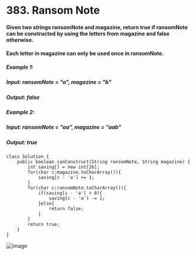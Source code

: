 # 383. Ransom Note

#### Given two strings ransomNote and magazine, return true if ransomNote can be constructed by using the letters from magazine and false otherwise.
#### Each letter in magazine can only be used once in ransomNote.

##### Example 1:
##### Input: ransomNote = "a", magazine = "b"
##### Output: false
##### Example 2:
##### Input: ransomNote = "aa", magazine = "aab"
##### Output: true

```
class Solution {
    public boolean canConstruct(String ransomNote, String magazine) {
        int saving[] = new int[26];
        for(char c:magazine.toCharArray()){
            saving[c - 'a'] += 1;
        }
        for(char c:ransomNote.toCharArray()){
            if(saving[c - 'a'] > 0){
                saving[c - 'a'] -= 1;
            }else{
                return false;
            }
        }
        return true;
    }
}
```

![image](https://user-images.githubusercontent.com/97871497/184361514-0951b26e-2615-4d3c-b15e-d2f144216f16.png)

